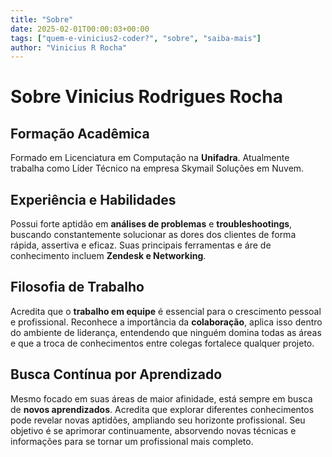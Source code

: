 ```yaml
---
title: "Sobre"
date: 2025-02-01T00:00:03+00:00
tags: ["quem-e-vinicius2-coder?", "sobre", "saiba-mais"]
author: "Vinicius R Rocha"
---
```


# Sobre Vinicius Rodrigues Rocha

## Formação Acadêmica  
Formado em Licenciatura em Computação na **Unifadra**. Atualmente trabalha como Líder Técnico na empresa Skymail Soluções em Nuvem.

## Experiência e Habilidades  
Possui forte aptidão em **análises de problemas** e **troubleshootings**, buscando constantemente solucionar as dores dos clientes de forma rápida, assertiva e eficaz. Suas principais ferramentas e áre de conhecimento incluem **Zendesk e Networking**.  

## Filosofia de Trabalho  
Acredita que o **trabalho em equipe** é essencial para o crescimento pessoal e profissional. Reconhece a importância da **colaboração**, aplica isso dentro do ambiente de liderança, entendendo que ninguém domina todas as áreas e que a troca de conhecimentos entre colegas fortalece qualquer projeto.  

## Busca Contínua por Aprendizado  
Mesmo focado em suas áreas de maior afinidade, está sempre em busca de **novos aprendizados**. Acredita que explorar diferentes conhecimentos pode revelar novas aptidões, ampliando seu horizonte profissional. Seu objetivo é se aprimorar continuamente, absorvendo novas técnicas e informações para se tornar um profissional mais completo.  
